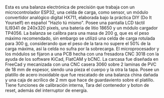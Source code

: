 Esta es una balanza electrónica de precisión que trabaja con un microcontrolador ESP32, una celda de carga, como sensor, un módulo convertidor analógico digital HX711, elaborada bajo la práctica DIY (Do It Yourself) en español "Hazlo tú mismo".
Posee una pantalla LCD táctil ILI9341 de 240x320 pixels, una bateria de litio 18650 y un módulo cargador TP4056.
La balanza se calibra para una masa de 200 g, que es el peso máximo recomendado, sin embargo se utilizó una celda de carga rotulada para 300 g, considerando que el peso de la tara no supere el 50% de la carga máxima, así la celda no sufra por la sobrecarga.
El microprocesador y los módulos se fijaron a una PCB hecha con una fresadora CNC 3018 con la ayuda de los software KiCad, FlatCAM y bCNC.
La carcasa fue diseñada en FreeCad y mecanizada con una CNC casera 3060 sobre 2 laminas de PVC de 18 mm de espesor, siendo una pieza el cuerpo y la otra la tapa.
Posee un platillo de acero inoxidable que fue rescatado de una balanza china dañada y una caja de acrílico de 2 mm que hace de guardaviento sobre el platillo.
Tiene funciones de calibración interna, Tara del contenedor y boton de reset, además del interruptor de energía.
